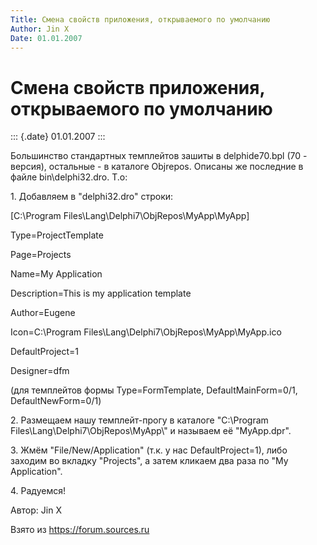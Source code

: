 ```yaml
---
Title: Смена свойств приложения, открываемого по умолчанию
Author: Jin X
Date: 01.01.2007
---
```



Смена свойств приложения, открываемого по умолчанию
===================================================

::: {.date}
01.01.2007
:::

Большинство стандартных темплейтов зашиты в delphide70.bpl (70 -
версия), остальные - в каталоге Objrepos. Описаны же последние в файле
bin\\delphi32.dro. Т.о:

1\. Добавляем в "delphi32.dro" строки:

\[C:\\Program Files\\Lang\\Delphi7\\ObjRepos\\MyApp\\MyApp\]

Type=ProjectTemplate

Page=Projects

Name=My Application

Description=This is my application template

Author=Eugene

Icon=C:\\Program Files\\Lang\\Delphi7\\ObjRepos\\MyApp\\MyApp.ico

DefaultProject=1

Designer=dfm

(для темплейтов формы Type=FormTemplate, DefaultMainForm=0/1,
DefaultNewForm=0/1)

2\. Размещаем нашу темплейт-прогу в каталоге "C:\\Program
Files\\Lang\\Delphi7\\ObjRepos\\MyApp\\" и называем её "MyApp.dpr".

3\. Жмём "File/New/Application" (т.к. у нас DefaultProject=1), либо
заходим во вкладку "Projects", а затем кликаем два раза по "My
Application".

4\. Радуемся! 

Автор: Jin X

Взято из <https://forum.sources.ru>
